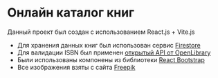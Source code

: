 # Онлайн каталог книг

Данный проект был создан с использованием React.js + Vite.js
- Для хранения данных книг был использован сервис [Firestore](https://firebase.google.com/docs/firestore)
- Для валидации ISBN был применен [открытый API от OpenLibrary](https://openlibrary.org/developers/api)
- Были использованы компонены из библиотеки [React Bootstrap](https://react-bootstrap.netlify.app/)
- Все изображения взяты с сайта [Freepik](https://www.freepik.com/)

